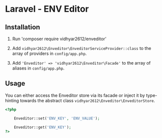 # Laravel - ENV Editor

## Installation

1. Run 'composer require vidhyar2612/enveditor'

2. Add `vidhyar2612\Enveditor\EnveditorServiceProvider::class` to the array of providers in `config/app.php`.

3. Add `'Enveditor' => 'vidhyar2612\Enveditor\Facade'` to the array of aliases in `config/app.php`.
  
## Usage

You can either access the Enveditor store via its facade or inject it by type-hinting towards the abstract class `vidhyar2612\Enveditor\EnveditorStore`.

```php
<?php

	Enveditor::set('ENV_KEY', 'ENV_VALUE');

	Enveditor::get('ENV_KEY');
?>
```

